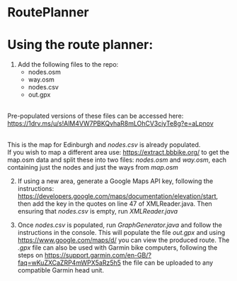 # RoutePlanner

# Using the route planner:
1. Add the following files to the repo:
    - nodes.osm
    - way.osm
    - nodes.csv
    - out.gpx
 
</br>Pre-populated versions of these files can be accessed here: https://1drv.ms/u/s!AlM4VW7PBKQvhaR8mLOhCV3ciyTe8g?e=aLpnov

</br>This is the map for Edinburgh and <i>nodes.csv</i> is already populated.
</br>If you wish to map a different area use: https://extract.bbbike.org/ to get the map.osm data and split these into two files: <i>nodes.osm</i> and <i>way.osm</i>, each containing just the nodes and just the ways from <i>map.osm</i>

2. If using a new area, generate a Google Maps API key, following the instructions: https://developers.google.com/maps/documentation/elevation/start, then add the key in the quotes on line 47 of XMLReader.java. Then ensuring that <i>nodes.csv</i> is empty, run <i>XMLReader.java</i>

3. Once <i>nodes.csv</i> is populated, run <i>GraphGenerator.java</i> and follow the instructions in the console. This will populate the file <i>out.gpx</i> and using https://www.google.com/maps/d/ you can view the produced route. The <i>.gpx</i> file can also be used with Garmin bike computers, following the steps on https://support.garmin.com/en-GB/?faq=wKuZXCaZRP4mWPX5aRz5h5 the file can be uploaded to any compatible Garmin head unit.
